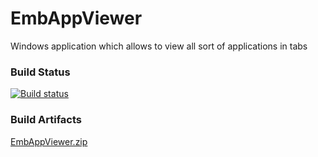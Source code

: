 # EmbAppViewer
Windows application which allows to view all sort of applications in tabs

### Build Status
[![Build status](https://ci.appveyor.com/api/projects/status/uhppsxlx3do50qv2?svg=true)](https://ci.appveyor.com/project/RomanBaeriswyl/embappviewer)

### Build Artifacts
[EmbAppViewer.zip](https://ci.appveyor.com/api/projects/RomanBaeriswyl/embappviewer/artifacts/artifacts%2FEmbAppViewer.zip)
